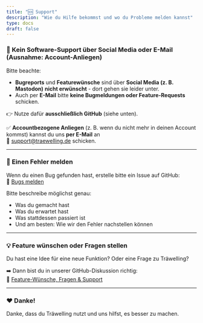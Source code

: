 ```yaml
---
title: "🆘 Support"
description: "Wie du Hilfe bekommst und wo du Probleme melden kannst"
type: docs
draft: false
---
```


### 🚫 Kein Software-Support über Social Media oder E-Mail (Ausnahme: Account-Anliegen)

Bitte beachte:

- **Bugreports** und **Featurewünsche** sind über **Social Media (z. B. Mastodon)** **nicht erwünscht** - dort gehen sie
  leider unter.
- Auch per **E-Mail** bitte **keine Bugmeldungen oder Feature-Requests** schicken.

👉 Nutze dafür **ausschließlich GitHub** (siehe unten).

✅ **Accountbezogene Anliegen** (z. B. wenn du nicht mehr in deinen Account kommst) kannst du uns **per E-Mail** an  
📧 [support@traewelling.de](mailto:support@traewelling.de) schicken.

---

### 🐞 Einen Fehler melden

Wenn du einen Bug gefunden hast, erstelle bitte ein Issue auf GitHub:  
🔗 [Bugs melden](https://github.com/Traewelling/traewelling/issues)

Bitte beschreibe möglichst genau:

- Was du gemacht hast
- Was du erwartet hast
- Was stattdessen passiert ist
- Und am besten: Wie wir den Fehler nachstellen können

---

### 💡 Feature wünschen oder Fragen stellen

Du hast eine Idee für eine neue Funktion? Oder eine Frage zu Träwelling?

➡️ Dann bist du in unserer GitHub-Diskussion richtig:  
🔗 [Feature-Wünsche, Fragen & Support](https://github.com/Traewelling/traewelling/discussions)

---

### ❤️ Danke!

Danke, dass du Träwelling nutzt und uns hilfst, es besser zu machen.
